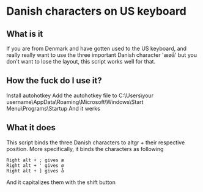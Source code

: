 # Danish characters on US keyboard
## What is it
If you are from Denmark and have gotten used to the US keyboard, and really really want to use the three important Danish character 'æøå' but you don't want to lose the layout, this script works well for that.

## How the fuck do I use it?
Install autohotkey 
Add the autohotkey file to C:\Users\your username\AppData\Roaming\Microsoft\Windows\Start Menu\Programs\Startup
And it werks

## What it does
This script binds the three Danish characters to altgr + their respective position.
More specifically, it binds the characters as following 

```
Right alt + ; gives æ
Right alt + ' gives ø
Right alt + ] gives å
```

And it capitalizes them with the shift button
